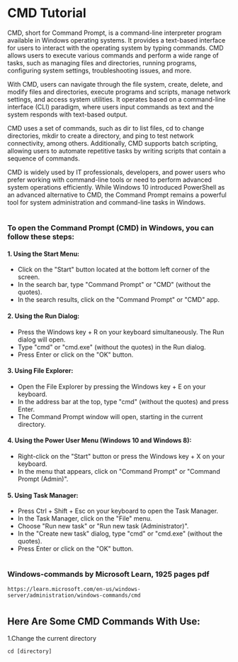 # CMD Tutorial
CMD, short for Command Prompt, is a command-line interpreter program available in Windows operating systems. It provides a text-based interface for users to interact with the operating system by typing commands. CMD allows users to execute various commands and perform a wide range of tasks, such as managing files and directories, running programs, configuring system settings, troubleshooting issues, and more.
 
With CMD, users can navigate through the file system, create, delete, and modify files and directories, execute programs and scripts, manage network settings, and access system utilities. It operates based on a command-line interface (CLI) paradigm, where users input commands as text and the system responds with text-based output.
 
CMD uses a set of commands, such as dir to list files, cd to change directories, mkdir to create a directory, and ping to test network connectivity, among others. Additionally, CMD supports batch scripting, allowing users to automate repetitive tasks by writing scripts that contain a sequence of commands.
 
CMD is widely used by IT professionals, developers, and power users who prefer working with command-line tools or need to perform advanced system operations efficiently. While Windows 10 introduced PowerShell as an advanced alternative to CMD, the Command Prompt remains a powerful tool for system administration and command-line tasks in Windows.
#
### To open the Command Prompt (CMD) in Windows, you can follow these steps:
 
#### 1. Using the Start Menu:
- Click on the "Start" button located at the bottom left corner of the screen.
- In the search bar, type "Command Prompt" or "CMD" (without the quotes).
- In the search results, click on the "Command Prompt" or "CMD" app.
  
#### 2. Using the Run Dialog:
- Press the Windows key + R on your keyboard simultaneously. The Run dialog will open.
- Type "cmd" or "cmd.exe" (without the quotes) in the Run dialog.
- Press Enter or click on the "OK" button.
 
#### 3. Using File Explorer:
- Open the File Explorer by pressing the Windows key + E on your keyboard.
- In the address bar at the top, type "cmd" (without the quotes) and press Enter.
- The Command Prompt window will open, starting in the current directory.
 
#### 4. Using the Power User Menu (Windows 10 and Windows 8):
- Right-click on the "Start" button or press the Windows key + X on your keyboard.
- In the menu that appears, click on "Command Prompt" or "Command Prompt (Admin)".
 
#### 5. Using Task Manager:
- Press Ctrl + Shift + Esc on your keyboard to open the Task Manager.
- In the Task Manager, click on the "File" menu.
- Choose "Run new task" or "Run new task (Administrator)".
- In the "Create new task" dialog, type "cmd" or "cmd.exe" (without the quotes).
- Press Enter or click on the "OK" button.
#
###  Windows-commands by Microsoft Learn, 1925 pages pdf
```
https://learn.microsoft.com/en-us/windows-server/administration/windows-commands/cmd
```
#
## Here Are Some CMD Commands With Use:
 
1.Change the current directory
```
cd [directory]
```
